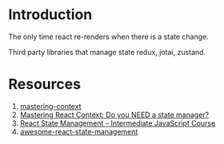# Introduction

The only time react re-renders when there is a state change.

Third party libraries that manage state redux, jotai, zustand.

# Resources

1. [mastering-context](https://github.com/jherr/mastering-context)
2. [Mastering React Context: Do you NEED a state manager?](https://www.youtube.com/watch?v=MpdFj8MEuJA)
3. [React State Management – Intermediate JavaScript Course](https://www.youtube.com/watch?v=-bEzt5ISACA&list=PLGOQyY9uR2bkeYvqpPMdP5cNgvoTcZ9uL)
4. [awesome-react-state-management](https://github.com/olegrjumin/awesome-react-state-management)
